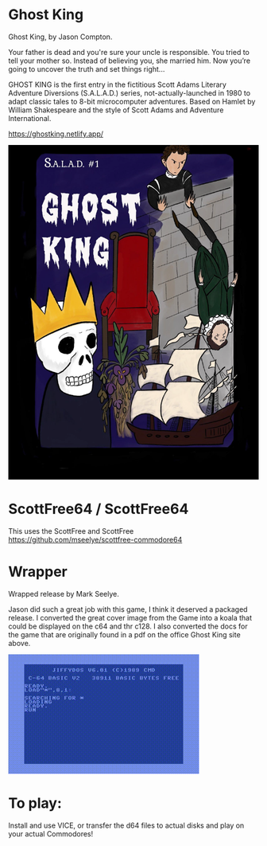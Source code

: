 # Ghost King
Ghost King, by Jason Compton.  

Your father is dead and you're sure your uncle is responsible. You tried to tell your mother so. Instead of believing you, she married him. Now you’re going to uncover the truth and set things right...  

GHOST KING is the first entry in the fictitious Scott Adams Literary Adventure Diversions (S.A.L.A.D.) series, not-actually-launched in 1980 to adapt classic tales to 8-bit microcomputer adventures. Based on Hamlet by William Shakespeare and the style of Scott Adams and Adventure International.  

https://ghostking.netlify.app/  

![Ghost King](/ghostking-cover.png)

# ScottFree64 / ScottFree64
This uses the ScottFree and ScottFree
https://github.com/mseelye/scottfree-commodore64

# Wrapper
Wrapped release by Mark Seelye.  

Jason did such a great job with this game, I think it deserved a packaged release.  I converted the great cover image from the Game into a koala that could be displayed on the c64 and thr c128. I also converted the docs for the game that are originally found in a pdf on the office Ghost King site above.   

![Ghost King](/ghostkingc64.gif)

# To play:  
Install and use VICE, or transfer the d64 files to actual disks and play on your actual Commodores!
